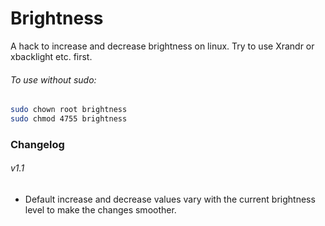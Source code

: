 # Brightness
A hack to increase and decrease brightness on linux. Try to use Xrandr or xbacklight etc. first.  

###### To use without sudo:
```bash
sudo chown root brightness
sudo chmod 4755 brightness
```

### Changelog
###### v1.1
 - Default increase and decrease values vary with the current brightness level to make the changes smoother.
